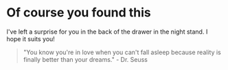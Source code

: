# Of course you found this

I've left a surprise for you in the back of the drawer in the night stand. I hope it suits you!

> "You know you're in love when you can't fall asleep because reality is finally better than your dreams." - Dr. Seuss